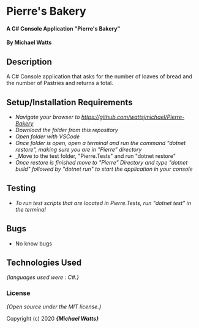 # Pierre's Bakery

#### A C# Console Application "Pierre's Bakery" 

#### By Michael Watts

## Description

A C# Console application that asks for the number of loaves of bread and the number of Pastries and returns a total. 


## Setup/Installation Requirements

* _Navigate your browser to https://github.com/wattsjmichael/Pierre-Bakery_
* _Download the folder from this repository_
* _Open folder with VSCode_
* _Once folder is open, open a terminal and run the command "dotnet restore", making sure you are in  "Pierre" directory_
* _Move to the test folder, "Pierre.Tests" and run "dotnet restore" 
* _Once restore is finished move to "Pierre" Directory and type "dotnet build" followed by "dotnet run" to start the application in your console_

## Testing

* _To run test scripts that are located in Pierre.Tests, run "dotnet test" in the terminal_



## Bugs

* No know bugs

## Technologies Used

_{languages used were : C#.}_

### License

*{Open source under the MIT license.}*

Copyright (c) 2020 **_{Michael Watts}_**
